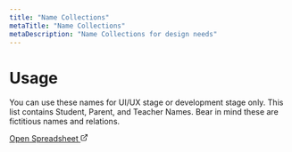 ```yaml
---
title: "Name Collections"
metaTitle: "Name Collections"
metaDescription: "Name Collections for design needs"
---
```


# Usage
You can use these names for UI/UX stage or development stage only. This list contains Student, Parent, and Teacher Names. Bear in mind these are fictitious names and relations.

[Open Spreadsheet <svg xmlns="http://www.w3.org/2000/svg" width="14" height="14" viewBox="0 0 24 24" fill="none" stroke="currentColor" stroke-width="2" stroke-linecap="round" stroke-linejoin="round"><path d="M18 13v6a2 2 0 0 1-2 2H5a2 2 0 0 1-2-2V8a2 2 0 0 1 2-2h6"></path><polyline points="15 3 21 3 21 9"></polyline><line x1="10" y1="14" x2="21" y2="3"></line></svg>](https://docs.google.com/spreadsheets/d/1Qmg8FAAH6w49ILXRiPQ2qxoU0D5OFbuFo3C4PrVHWI4/edit?usp=sharing)